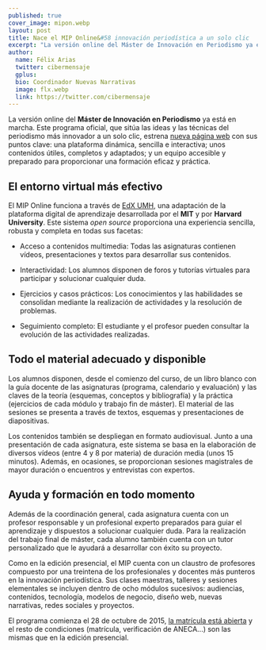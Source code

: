```yaml
---
published: true
cover_image: mipon.webp
layout: post
title: Nace el MIP Online&#58 innovación periodística a un solo clic
excerpt: "La versión online del Máster de Innovación en Periodismo ya está en marcha. Este programa oficial, que sitúa las ideas y las técnicas del periodismo más innovador al alcance de todos, estrena nueva página web con sus puntos clave: una plataforma dinámica, sencilla e interactiva; unos contenidos útiles, completos y adaptados; y un equipo accesible y preparado para proporcionar una formación eficaz y práctica."
author:
  name: Félix Arias
  twitter: cibermensaje
  gplus:  
  bio: Coordinador Nuevas Narrativas
  image: flx.webp
  link: https://twitter.com/cibermensaje
---
```

La versión online del **Máster de Innovación en Periodismo** ya está en marcha. Este programa oficial, que sitúa las ideas y las técnicas del periodismo más innovador a un solo clic, estrena [nueva página web](http://mip.umh.es/master-oficial-a-distancia-periodismo-online.html) con sus puntos clave: una plataforma dinámica, sencilla e interactiva; unos contenidos útiles, completos y adaptados; y un equipo accesible y preparado para proporcionar una formación eficaz y práctica.
 
## El entorno virtual más efectivo

El MIP Online funciona a través de [EdX UMH](http://edx.umh.es/), una adaptación de la plataforma digital de aprendizaje desarrollada por el **MIT** y por **Harvard University**. Este sistema _open source_ proporciona una experiencia sencilla, robusta y completa en todas sus facetas:

* Acceso a contenidos multimedia: Todas las asignaturas contienen vídeos, presentaciones y textos para desarrollar sus contenidos.

* Interactividad: Los alumnos disponen de foros y tutorías virtuales para participar y solucionar cualquier duda.

* Ejercicios y casos prácticos: Los conocimientos y las habilidades se consolidan mediante la realización de actividades y la resolución de problemas.

* Seguimiento completo: El estudiante y el profesor pueden consultar la evolución de las actividades realizadas.
 
## Todo el material adecuado y disponible

Los alumnos disponen, desde el comienzo del curso, de un libro blanco con la guía docente de las asignaturas (programa, calendario y evaluación) y las claves de la teoría (esquemas, conceptos y bibliografía) y la práctica (ejercicios de cada módulo y trabajo fin de máster). El material de las sesiones se presenta a través de textos, esquemas y presentaciones de diapositivas.

Los contenidos también se despliegan en formato audiovisual. Junto a una presentación de cada asignatura, este sistema se basa en la elaboración de diversos vídeos (entre 4 y 8 por materia) de duración media (unos 15 minutos). Además, en ocasiones, se proporcionan sesiones magistrales de mayor duración o encuentros y entrevistas con expertos.
 
## Ayuda y formación en todo momento

Además de la coordinación general, cada asignatura cuenta con un profesor responsable y un profesional experto preparados para guiar el aprendizaje y dispuestos a solucionar cualquier duda. Para la realización del trabajo final de máster, cada alumno también cuenta con un tutor personalizado que le ayudará a desarrollar con éxito su proyecto.

Como en la edición presencial, el MIP cuenta con un claustro de profesores compuesto por una treintena de los profesionales y docentes más punteros en la innovación periodística. Sus clases maestras, talleres y sesiones elementales se incluyen dentro de ocho módulos sucesivos: audiencias, contenidos, tecnología, modelos de negocio, diseño web, nuevas narrativas, redes sociales y proyectos.

El programa comienza el 28 de octubre de 2015, [la matrícula está abierta](http://mip.umh.es/preinscripcion.html) y el resto de condiciones (matrícula, verificación de ANECA...) son las mismas que en la edición presencial.
